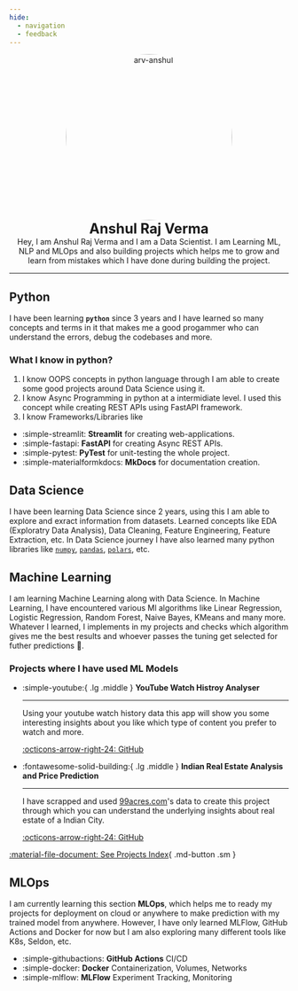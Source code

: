 ```yaml
---
hide:
  - navigation
  - feedback
---
```


<style>
  article > h1 { display: none; }
</style>

<p style="text-align: center; margin: 0px;">
  <img src="https://avatars.githubusercontent.com/u/111767754?v=4" alt="arv-anshul" style="width: 300px; border-radius: 50%;" />

  <p style="text-align: center; font-size: 25px; margin: 0px;"><strong>Anshul Raj Verma</strong></p>
  <p style="text-align: center; margin: 0px;">
    Hey, I am Anshul Raj Verma and I am a Data Scientist. I am Learning ML, NLP and MLOps and also building projects which helps me to grow and learn from mistakes which I have done during building the project.
  </p>
</p>

---

## Python

I have been learning **`python`** since 3 years and I have learned so many concepts and terms in it that makes me a good progammer who can understand the errors, debug the codebases and more.

### What I know in python?

1.  I know OOPS concepts in python language through I am able to create some good projects around Data Science using it.
2.  I know Async Programming in python at a intermidiate level. I used this concept while creating REST APIs using FastAPI framework.
3.  I know Frameworks/Libraries like

<div class="grid cards" markdown>

- :simple-streamlit: **Streamlit** for creating web-applications.
- :simple-fastapi: **FastAPI** for creating Async REST APIs.
- :simple-pytest: **PyTest** for unit-testing the whole project.
- :simple-materialformkdocs: **MkDocs** for documentation creation.

</div>

## Data Science

I have been learning Data Science since 2 years, using this I am able to explore and exract information from datasets. Learned concepts like EDA (Exploratry Data Analysis), Data Cleaning, Feature Engineering, Feature Extraction, etc.
In Data Science journey I have also learned many python libraries like [`numpy`](https://numpy.org/doc/), [`pandas`](https://pandas.pydata.org/docs/), [`polars`](https://pola.rs), etc.

## Machine Learning

I am learning Machine Learning along with Data Science. In Machine Learning, I have encountered various Ml algorithms like Linear Regression, Logistic Regression, Random Forest, Naive Bayes, KMeans and many more. Whatever I learned, I implements in my projects and checks which algorithm gives me the best results and whoever passes the tuning get selected for futher predictions 🧐.

### Projects where I have used ML Models

<div class="grid cards" markdown>

  - :simple-youtube:{ .lg .middle } **YouTube Watch Histroy Analyser**

    ---

    Using your youtube watch history data this app will show you some interesting insights about you like which type of content you prefer to watch and more.

    [:octicons-arrow-right-24: GitHub](https://github.com/arv-anshul/yt-watch-history)

  - :fontawesome-solid-building:{ .lg .middle } **Indian Real Estate Analysis and Price Prediction**

    ---

    I have scrapped and used [99acres.com](https://99acres.com)'s data to create this project through which you can understand the underlying insights about real estate of a Indian City.

    [:octicons-arrow-right-24: GitHub](https://github.com/arv-anshul/campusx-real-estate)

</div>

[:material-file-document: See Projects Index](./projects/index.md){ .md-button .sm }

## MLOps

I am currently learning this section **MLOps**, which helps me to ready my projects for deployment on cloud or anywhere to make prediction with my trained model from anywhere. However, I have only learned MLFlow, GitHub Actions and Docker for now but I am also exploring many different tools like K8s, Seldon, etc.

<div class="grid cards" markdown>

- :simple-githubactions: **GitHub Actions** CI/CD
- :simple-docker: **Docker** Containerization, Volumes, Networks
- :simple-mlflow: **MLFlow** Experiment Tracking, Monitoring

</div>
